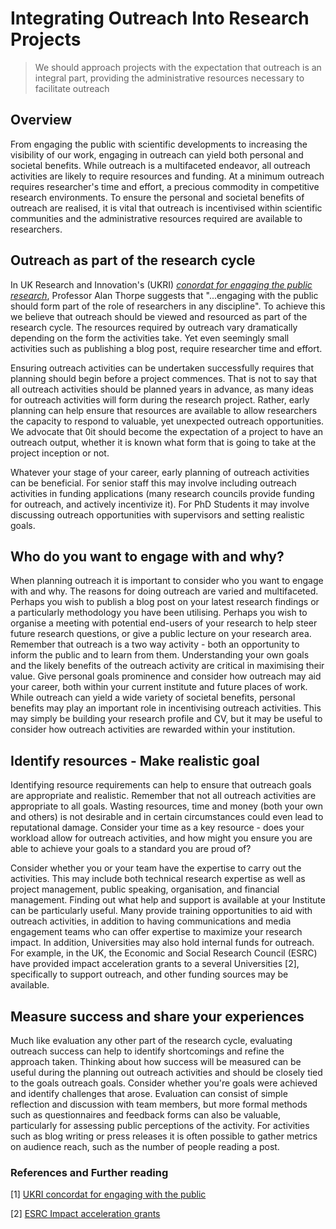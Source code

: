 # Integrating Outreach Into Research Projects

> We should approach projects with the expectation that outreach is an integral part, providing the administrative resources necessary to facilitate outreach

<!-- CRS: As we are expecting to reach an international audience might be useful to show what the acronyms UKRI and ESRC stand for...? -->
<!-- TP: Reply to CRS: I think it is always good to explain acronyms, even if not international many young researchers may not know of UKRI or ESRC, etc. -->

## Overview

From engaging the public with scientific developments to increasing the visibility of our work, engaging in outreach can yield both personal and societal benefits. While outreach is a multifaceted endeavor, all outreach activities are likely to require resources and funding. At a minimum outreach requires researcher's time and effort, a precious commodity in competitive research environments. To ensure the personal and societal benefits of outreach are realised, it is vital that outreach is incentivised within scientific communities and the administrative resources required are available to researchers.

## Outreach as part of the research cycle

In UK Research and Innovation's (UKRI) *[conordat for engaging the public research](https://www.ukri.org/files/legacy/scisoc/concordatforengagingthepublicwithresearch-pdf/)*, Professor Alan Thorpe suggests that "...engaging with the public should form part of the role of researchers in any discipline". To achieve this we believe that outreach should be viewed and resourced as part of the research cycle. The resources required by outreach vary dramatically depending on the form the activities take. Yet even seemingly small activities such as publishing a blog post, require researcher time and effort.

Ensuring outreach activities can be undertaken successfully requires that planning should begin before a project commences. That is not to say that all outreach activities should be planned years in advance, as many ideas for outreach activities will form during the research project. Rather, early planning can help ensure that resources are available to allow researchers the capacity to respond to valuable, yet unexpected outreach opportunities. We advocate that 0it should become the expectation of a project to have an outreach output, whether it is known what form that is going to take at the project inception or not.

Whatever your stage of your career, early planning of outreach activities can be beneficial. For senior staff this may involve including outreach activities in funding applications (many research councils provide funding for outreach, and actively incentivize it). For PhD Students it may involve discussing outreach opportunities with supervisors and setting realistic goals.

## Who do you want to engage with and why?

When planning outreach it is important to consider who you want to engage with and why. The reasons for doing outreach are varied and multifaceted. Perhaps you wish to publish a blog post on your latest research findings or a particularly methodology you have been utilising. Perhaps you wish to organise a meeting with potential end-users of your research to help steer future research questions, or give a public lecture on your research area. Remember that outreach is a two way activity - both an opportunity to inform the public and to learn from them. Understanding your own goals and the likely benefits of the outreach activity are critical in maximising their value. Give personal goals prominence and consider how outreach may aid your career, both within your current institute and future places of work. While outreach can yield a wide variety of societal benefits, personal benefits may play an important role in incentivising outreach activities. This may simply be building your research profile and CV, but it may be useful to consider how outreach activities are rewarded within your institution. 


## Identify resources - Make realistic goal

Identifying resource requirements can help to ensure that outreach goals are appropriate and realistic. Remember that not all outreach activities are appropriate to all goals. Wasting resources, time and money (both your own and others) is not desirable and in certain circumstances could even lead to reputational damage. Consider your time as a key resource - does your workload allow for outreach activities, and how might you ensure you are able to achieve your goals to a standard you are proud of?

Consider whether you or your team have the expertise to carry out the activities. This may include both technical research expertise as well as project management, public speaking, organisation, and financial management. Finding out what help and support is available at your Institute can be particularly useful. Many provide training opportunities to aid with outreach activities, in addition to having communications and media engagement teams who can offer expertise to maximize your research impact. In addition, Universities may also hold internal funds for outreach. For example, in the UK, the Economic and Social Research Council (ESRC) have provided impact acceleration grants to a several Universities [2], specifically to support outreach, and other funding sources may be available.

## Measure success and share your experiences

Much like evaluation any other part of the research cycle, evaluating outreach success can help to identify shortcomings and refine the approach taken. Thinking about how success will be measured can be useful during the planning out outreach activities and should be closely tied to the goals outreach goals. Consider whether you're goals were achieved and identify challenges that arose. Evaluation can consist of simple reflection and discussion with team members, but more formal methods such as questionnaires and feedback forms can also be valuable, particularly for assessing public perceptions of the activity. For activities such as blog writing or press releases it is often possible to gather metrics on audience reach, such as the number of people reading a post.


### References and Further reading
[1] [UKRI concordat for engaging with the public](https://www.ukri.org/files/legacy/scisoc/concordatforengagingthepublicwithresearch-pdf/) 

[2] [ESRC Impact acceleration grants](https://esrc.ukri.org/collaboration/collaboration-oportunities/impact-acceleration-accounts/)